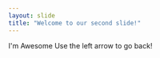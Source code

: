 ```yaml
---
layout: slide
title: "Welcome to our second slide!"
---
```

I'm Awesome
Use the left arrow to go back!
